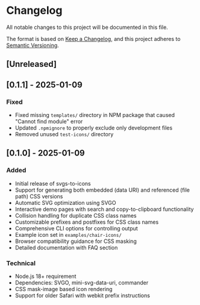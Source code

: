 # Changelog

All notable changes to this project will be documented in this file.

The format is based on [Keep a Changelog](https://keepachangelog.com/en/1.0.0/),
and this project adheres to [Semantic Versioning](https://semver.org/spec/v2.0.0.html).

## [Unreleased]

## [0.1.1] - 2025-01-09

### Fixed
- Fixed missing `templates/` directory in NPM package that caused "Cannot find module" error
- Updated `.npmignore` to properly exclude only development files
- Removed unused `test-icons/` directory

## [0.1.0] - 2025-01-09

### Added
- Initial release of svgs-to-icons
- Support for generating both embedded (data URI) and referenced (file path) CSS versions
- Automatic SVG optimization using SVGO
- Interactive demo pages with search and copy-to-clipboard functionality
- Collision handling for duplicate CSS class names
- Customizable prefixes and postfixes for CSS class names
- Comprehensive CLI options for controlling output
- Example icon set in `examples/chair-icons/`
- Browser compatibility guidance for CSS masking
- Detailed documentation with FAQ section

### Technical
- Node.js 18+ requirement
- Dependencies: SVGO, mini-svg-data-uri, commander
- CSS mask-image based icon rendering
- Support for older Safari with webkit prefix instructions